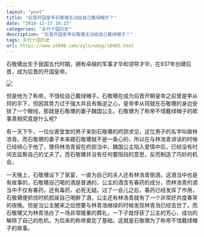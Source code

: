 ```yaml
---
layout: "post"
title: "后晋开国皇帝石敬瑭主动给自己戴绿帽子？"
date: "2018-12-17 16:15"
categories: "五代十国历史"
description: "后晋开国皇帝石敬瑭主动给自己戴绿帽子？"
tags: 五代十国历史
url: https://www.y5000.com/zgls/wdsg/18465.html
---
```






石敬瑭出生于我国五代时期，拥有卓越的军事才华和领导才华，在937年创建后晋，成为后晋的开国皇帝。

![](https://img.y5000.com/uploads/allimg/170401/6-1F4011449361c.jpg)

但是他为了称帝，不惜给自己戴绿帽子。石敬瑭在成为后晋开朝皇帝之前曾是李从珂的手下，但因其势力过于强大并且有叛逆之心，皇帝李从珂就在石敬瑭的身边安排了一个眼线，那就是石敬瑭的妻子魏国公主。石敬瑭为了称帝不惜戴绿帽子的故事真相究竟是什么呢?

有一天下午，一位仪表堂堂的男子来到石敬瑭的府邸求见，这位男子的名字叫做林浩青。而石敬瑭的妻子本来跟石敬瑭就不是一条心的，所以在与林浩青讲话的时候已经倾心于他了，便将林浩青留在府邸当中。魏国公主陷入爱情中后，已经没有时间去监察自己的丈夫了。而石敬瑭并没有任何要阻挡的意思，反而制造了巧妙的机会。

一天晚上，石敬瑭设下了家宴，一直为自己的夫人还有林浩青倒酒，这酒当中也是有故事的，石敬瑭自己喝的酒是普通的，公主的酒含有春药的成分，而林浩青的酒当中不仅有春药，还有毒药，必死无疑。过了一会儿之后，春药已经发挥了作用，石敬瑭便抓住时机假装自己喝醉了酒，公主还有林浩青就有了一个非常好共度春宵的夜晚。但是当公主醒来之后想要与林青浩继续的时候发现林青浩已经去世了。而石敬瑭又为林青浩办了一场非常隆重的葬礼，一下子就俘获了公主的芳心，成功的解除了自己的危机，为后来的称帝奠定了基础。这就是石敬瑭为了称帝不惜戴绿帽子的故事。
